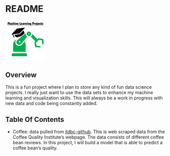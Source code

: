 README
================

<img src="misc/pic.png" alt="banner" align="center" width = "25%" height="25%"/>

## Overview

This is a fun project where I plan to store any kind of fun data science
projects. I really just want to use the data sets to enhance my machine
learning and visualization skills. This will always be a work in
progress with new data and code being constantly added.

## Table Of Contents

-   Coffee: data pulled from
    [jldbc-github](https://github.com/jldbc/coffee-quality-database).
    This is web scraped data from the Coffee Quality Institute’s
    webpage. The data consists of different coffee bean reviews. In this
    project, I will build a model that is able to predict a coffee
    bean’s quality.
